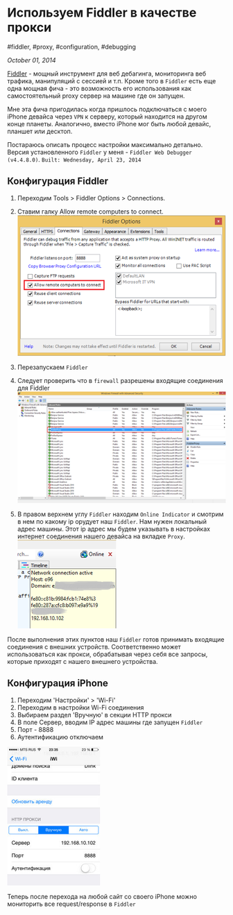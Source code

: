 # Используем Fiddler в качестве прокси

#fiddler, #proxy, #configuration, #debugging

_October 01, 2014_

[Fiddler](http://www.telerik.com/fiddler) - мощный инструмент для веб дебагинга, мониторинга веб трафика, манипуляций с сессией и т.п. Кроме того в ```Fiddler``` есть еще одна мощная фича - это возможность его использования как самостоятельный proxy сервер на машине где он запущен.

Мне эта фича пригодилась когда пришлось подключаться с моего iPhone девайса через ```VPN``` к серверу, который находится на другом конце планеты. Аналогично, вместо iPhone мог быть любой девайс, планшет или десктоп.

Постараюсь описать процесс настройки максимально детально. Версия установленного ```Fiddler``` у меня - ```Fiddler Web Debugger (v4.4.8.0)```. ```Built: Wednesday, April 23, 2014```

## Конфигурация Fiddler
1. Переходим Tools > Fiddler Options > Connections.
2. Ставим галку Allow remote computers to connect.
![Check "Allow remote computers to connect"](/images/screenshots/allow_remote_to_connect.png)

3. Перезапускаем ```Fiddler```
4. Следует проверить что в ```firewall``` разрешены входящие соединения для Fiddler
![Income conections for fiddler process](/images/screenshots/fiddler_income_connections.png)

5. В правом верхнем углу ```Fiddler``` находим ```Online Indicator``` и смотрим в нем по какому ip орудует наш ```Fiddler```. Нам нужен локальный адрес машины. Этот ip адрес мы будем указывать в настройках интернет соединения  нашего девайса на вкладке ```Proxy```.
![Online Indicator](/images/screenshots/indicator_ip_address.png)

После выполнения этих пунктов наш ```Fiddler``` готов принимать входящие соединения с внешних устройств. Соответственно может использоваться как прокси, обрабатывая через себя все запросы, которые приходят с нашего внешнего устройства.

## Конфигурация iPhone
1. Переходим 'Настройки' > 'Wi-Fi'
2. Переходим в настройки Wi-Fi соединения
3. Выбираем раздел 'Вручную' в секции HTTP прокси
4. В поле Сервер, вводим IP адрес машины где запущен ```Fiddler```
5. Порт - 8888
6. Аутентификацию отключаем

![iPhone proxy settings](/images/screenshots/iPhone_proxy_settings.png)

Теперь после перехода на любой сайт со своего iPhone можно мониторить все request/response в ```Fiddler```
